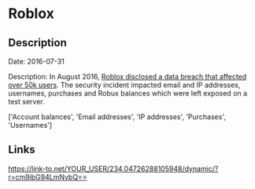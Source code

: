 # Roblox

## Description

Date: 2016-07-31

Description:
In August 2016, <a href="https://roblox.fandom.com/wiki/2016_Roblox_security_breach" target="_blank" rel="noopener">Roblox disclosed a data breach that affected over 50k users</a>. The security incident impacted email and IP addresses, usernames, purchases and Robux balances which were left exposed on a test server.


['Account balances', 'Email addresses', 'IP addresses', 'Purchases', 'Usernames']

## Links

https://link-to.net/YOUR_USER/234.04726288105948/dynamic/?r=cm9ibG94LmNvbQ==